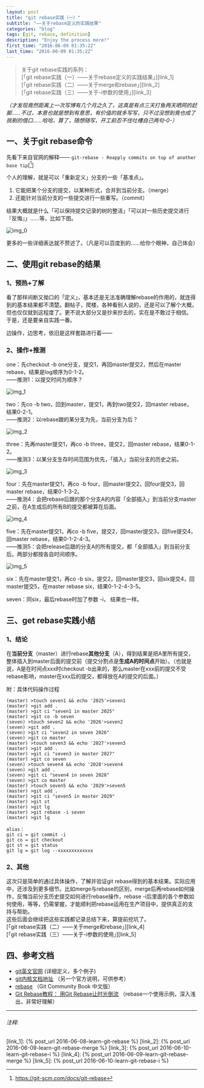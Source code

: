```yaml
---
layout: post
title: "git rebase实践（一）"
subtitle: "——关于rebase定义的实践结果"
categories: "blog"
tags: [git, rebase, definition]
description: "Enjoy the process more!"
first_time: "2016-06-09 01:35:22"
last_time: "2016-06-09 01:35:22"
---
```


>关于git rebase实践的系列：  
[「git rebase实践（一）——关于rebase定义的实践结果」][link_1]  
[「git rebase实践（二）——关于merge和rebase」][link_2]  
[「git rebase实践（三）——关于-i参数的使用」][link_3]

*（才发现竟然距离上一次写博有几个月之久了，这真是有点三天打鱼两天晒网的赶脚……不过，本意也就是想到有意思，有价值的就多写写，只不过没想到竟也成了挑剔的借口……哈哈，算了，随想随写，开工前忍不住吐槽自己两句-0-）*

## 一、关于git rebase命令

先看下来自官网的解释——
`git-rebase - Reapply commits on top of another base tip`[[^note_1]]

个人的理解，就是可以「重新定义」分支的一些「基准点」。

1. 它能把某个分支的提交，以某种形式，合并到当前分支。（merge）
2. 还能针对当前分支的一些提交进行一些重写。（commit）

结果大概就是什么「可以保持提交记录的树的整洁」「可以对一些历史提交进行『反悔』」……等，比如下图。

![img_0][]

更多的一些详细表达就不赘述了。（凡是可以百度到的……给你个眼神，自己体会）

## 二、使用git rebase的结果

### 1、预热+了解

看了那样间断又拗口的「定义」，基本还是无法准确理解rebase的作用的，就连得到的基本结果都不清楚。翻帖子，爬楼，各种看别人说的，还是可以了解个大概，但也仅仅就到这程度了。更不说大部分又是抄来抄去的，实在是不敢过于相信。  
于是，还是要亲自实践一番。

边操作，边思考，依旧是这样套路进行着——

### 2、操作+推测

one：先checkout -b one分支，提交1，再回master提交2，然后在master rebase，结果是log顺序为0-1-2。  
——推测1：以提交时间为顺序？

![img_1][]

two：先co -b two，回到master，提交1，再到two提交2，回master rebase，结果0-2-1。  
——推测2：以rebase跟的某分支为先，当前分支为后？

![img_2][]

three：先再master提交1，再co -b three，提交2，回master rebase，结果0-1-2。  
——推测3：以某分支生存时间范围为优先，「插入」当前分支的历史之前。

![img_3][]

four：先在master提交1，再co -b four，回master提交2，回four提交3，回master rebase，结果0-1-3-2。  
——推测4：会把rebase后跟的那个分支A的内容「全部插入」到当前分支master之前，在A生成后的所有B的提交都被算在后面。

![img_4][]

five：先在master提交1，再co -b five，提交2，回master提交3，回five提交4，回master rebase，结果0-1-2-4-3。  
——推测5：会把release后跟的分支A的所有提交，都「全部插入」到当前分支后。两部分都按各自时间顺序。

![img_5][]

six：先在master提交1，再co -b six，提交2，回master提交3，回six提交4，回master提交5，在master rebase six，结果0-1-2-4-3-5。  

seven：同six，最后rebase时加了参数 -i， 结果也一样。

## 三、get rebase实践小结

### 1、结论

在**当前分支**（master）进行rebase**其他分支**（A），得到结果是把A里所有提交，整体插入到master后面的提交前（提交分割点是**生成A的时间点**开始）。（也就是说，A是在时间点xxx时checkout -b出来的，那么master在xxx前的提交不受rebase影响，master在xxx后的提交，都得放在A的提交的后面。）

附：具体代码操作过程

```shell
(master) >touch seven1 && echo '2025'>seven1
(master) >git add .
(master) >git ci "seven1 in master 2025"
(master) >git co -b seven
(seven) >touch seven2 && echo '2026'>seven2
(seven) >git add .
(seven) >git ci "seven2 in seven 2026"
(seven) >git co master
(master) >touch seven3 && echo '2027'>seven3
(master) >git add .
(master) >git ci "seven3 in master 2027"
(master) >git co seven
(seven) >touch seven4 && echo '2028'>seven4
(seven) >git add .
(seven) >git ci "seven4 in seven 2028"
(seven) >git co master
(master) >touch seven5 && echo '2029'>seven5
(master) >git add .
(master) >git ci "seven5 in master 2029"
(master) >git st
(master) >git lg
(master) >git rebase -i seven
(master) >git lg

alias：
git ci = git commit -i
git co = git checkout
git st = git status
git lg = git log --xxxxxxxxxxxxx
```

### 2、其他

这次只是简单的通过具体操作，了解并验证git rebase得到的基本结果。实际应用中，还涉及到更多细节。比如merge与rebase的区别，merge后再rebase如何操作，反悔当前分支历史提交如何进行rebase操作，rebase -i后里面的各个参数如何使用，等等，仍需掌握，才能顺利把rebase运用在生产项目中，提供真正的支持与帮助。  
这些后面会继续把这些实践都记录总结下来，算提前挖坑了。  
[「git rebase实践（二）——关于merge和rebase」][link_4]  
[「git rebase实践（三）——关于-i参数的使用」][link_5]

## 四、参考文档

* [git英文官网](https://git-scm.com/docs/git-rebase) (详细定义，多个例子)
* [git内核文档地址](https://www.kernel.org/pub/software/scm/git/docs/git-rebase.html) （另一个官方说明，可供参考）
* [rebase](http://gitbook.liuhui998.com/4_2.html) （Git Community Book 中文版）
* [Git Rebase教程： 用Git Rebase让时光倒流](https://linux.cn/article-4046-1.html) （rebase一个使用示例，深入浅出，非常好理解）

---

###### 注释:
[^note_1]: <https://git-scm.com/docs/git-rebase>


[link_1]: {% post_url 2016-06-08-learn-git-rebase %}
[link_2]: {% post_url 2016-06-09-learn-git-rebase-merge %}
[link_3]: {% post_url 2016-06-10-learn-git-rebase-i %}
[link_4]: {% post_url 2016-06-09-learn-git-rebase-merge %}
[link_5]: {% post_url 2016-06-10-learn-git-rebase-i %}

[img_0]:{{site.img_url}}/{{page.url|remove:".html"}}/rebase_0.jpg
[img_1]:{{site.img_url}}/{{page.url|remove:".html"}}/rebase_1.png
[img_2]:{{site.img_url}}/{{page.url|remove:".html"}}/rebase_2.png
[img_3]:{{site.img_url}}/{{page.url|remove:".html"}}/rebase_3.png
[img_4]:{{site.img_url}}/{{page.url|remove:".html"}}/rebase_4.png
[img_5]:{{site.img_url}}/{{page.url|remove:".html"}}/rebase_5.png